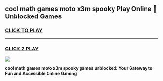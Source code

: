
## cool math games moto x3m spooky Play Online 👋 Unblocked Games
<h3>
<a href="https://news.freeplayer.one?title=cool_math_games_moto_x3m_spooky&ref=17CMG">CLICK TO PLAY</a></h3>
<hr>

<h3>
<a href="https://news.freeplayer.one?title=cool_math_games_moto_x3m_spooky&ref=17CMG">CLICK 2 PLAY</a>
  
</h3>

<a href="https://news.freeplayer.one?title=cool_math_games_moto_x3m_spooky&ref=17CMG/"><img src="https://clearcache.store/games.png"></a>


**cool math games moto x3m spooky games unblocked: Your Gateway to Fun and Accessible Online Gaming**
